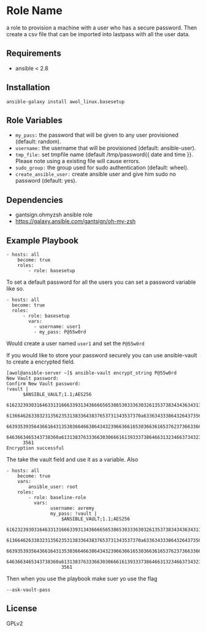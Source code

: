 Role Name
=========

a role to provision a machine with a user who has a secure password. Then create a csv file that can be imported into lastpass with all the user data.

Requirements
------------
- ansible < 2.8

Installation
------------
    ansible-galaxy install awol_linux.basesetup

Role Variables
--------------

- `my_pass:` the password that will be given to any user provisioned (default: random).  
- `username:` the username that will be provisioned (default: ansible-user).  
- `tmp_file:` set tmpfile name  (default /tmp/password{{ date and time }}. Please note using a existing file will cause errors.
- `sudo_group:` the group used for sudo authentication (default: wheel).  
- `create_ansible_user:` create ansible user and give him sudo no password (default: yes).

Dependencies
------------
- gantsign.ohmyzsh ansible role  
- https://galaxy.ansible.com/gantsign/oh-my-zsh

Example Playbook
----------------
    - hosts: all 
        become: true
        roles: 
            - role: basesetup

To set a default password for all the users you can set a password variable like so.

    - hosts: all 
      become: true
      roles: 
          - role: basesetup
            vars:
              - username: user1
              - my_pass: P@55w0rd

Would create a user named `user1` and set the `P@55w0rd`

If you would like to store your password securely you can use ansible-vault to create a encrypted field.
    
    [awol@ansible-server ~]$ ansible-vault encrypt_string P@55w0rd
    New Vault password: 
    Confirm New Vault password: 
    !vault |
          $ANSIBLE_VAULT;1.1;AES256
          61623239303164633131666339313436666565386530333630326135373834343634313863363964
          6136646263383231356235313833643837653731343537370a633634333864326437356161643334
          66393539356436616431353036646638643432396636616530366361653762373663366435383865
          6463663465343738360a613138376333663030666161393337386466313234663734323438386439
          3561
    Encryption successful
The take the vault field and use it as a variable. Also 

    - hosts: all 
        become: true
        vars:
            ansible_user: root
        roles:
            - role: baseline-role
              vars:
                    username: avremy 
                    my_pass: !vault |
                        $ANSIBLE_VAULT;1.1;AES256
                        61623239303164633131666339313436666565386530333630326135373834343634313863363964
                        6136646263383231356235313833643837653731343537370a633634333864326437356161643334
                        66393539356436616431353036646638643432396636616530366361653762373663366435383865
                        6463663465343738360a613138376333663030666161393337386466313234663734323438386439
                        3561

Then when you use the playbook make suer yo use the flag

    --ask-vault-pass

License
-------

GPLv2